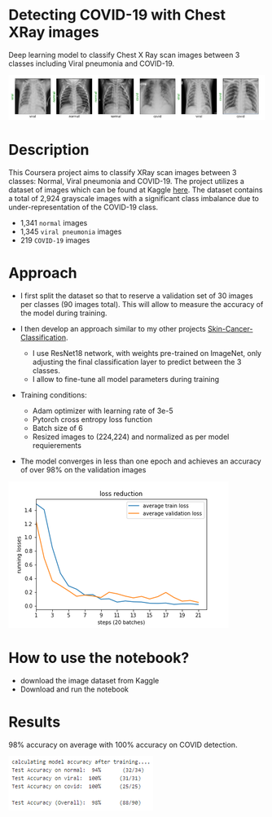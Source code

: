 # Detecting COVID-19 with Chest XRay images
Deep learning model to classify Chest X Ray scan images between 3 classes including Viral pneumonia and COVID-19.

![](assets/xrays.png)

# Description
This Coursera project aims to classify XRay scan images between 3 classes: Normal, Viral pneumonia and COVID-19.
The project utilizes a dataset of images which can be found at Kaggle [here](https://www.kaggle.com/tawsifurrahman/covid19-radiography-database).
The dataset contains a total of 2,924 grayscale images with a significant class imbalance due to under-representation of the COVID-19 class.
- 1,341 `normal` images
- 1,345 `viral pneumonia` images
- 219 `COVID-19` images

# Approach
- I first split the dataset so that to reserve a validation set of 30 images per classes (90 images total). This will allow to measure the accuracy of the model during training.

- I then develop an approach similar to my other projects [Skin-Cancer-Classification](https://github.com/LaurentVeyssier/Skin-Cancer-Classifier-Dermatologist-AI).
  - I use ResNet18 network, with weights pre-trained on ImageNet, only adjusting the final classification layer to predict between the 3 classes.
  - I allow to fine-tune all model parameters during training

- Training conditions:
  - Adam optimizer with learning rate of 3e-5
  - Pytorch cross entropy loss function
  - Batch size of 6
  - Resized images to (224,224) and normalized as per model requierements

- The model converges in less than one epoch and achieves an accuracy of over 98% on the validation images

![](assets/loss_profile.png)

# How to use the notebook?
- download the image dataset from Kaggle
- Download and run the notebook

# Results

98% accuracy on average with 100% accuracy on COVID detection.

![](assets/accuracy.png) 
